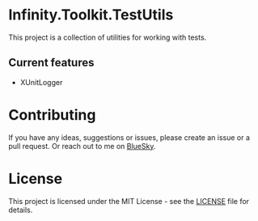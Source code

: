 # Infinity.Toolkit.TestUtils

This project is a collection of utilities for working with tests.

## Current features
- XUnitLogger

# Contributing
If you have any ideas, suggestions or issues, please create an issue or a pull request. Or reach out to me on [BlueSky](https://bsky.app/profile/peternylander.bsky.social).

# License
This project is licensed under the MIT License - see the [LICENSE](LICENSE) file for details.